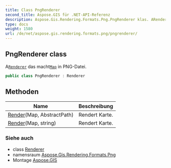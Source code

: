 ```yaml
---
title: Class PngRenderer
second_title: Aspose.GIS für .NET-API-Referenz
description: Aspose.Gis.Rendering.Formats.Png.PngRenderer klas. ARenderer das machtMap in PNGDatei.
type: docs
weight: 1580
url: /de/net/aspose.gis.rendering.formats.png/pngrenderer/
---
```

## PngRenderer class

A[`Renderer`](../../aspose.gis.rendering/renderer/) das macht[`Map`](../../aspose.gis.rendering/map/) in PNG-Datei.

```csharp
public class PngRenderer : Renderer
```

## Methoden

| Name | Beschreibung |
| --- | --- |
| [Render](../../aspose.gis.rendering/renderer/render/)(Map, AbstractPath) | Rendert Karte. |
| [Render](../../aspose.gis.rendering/renderer/render/)(Map, string) | Rendert Karte. |

### Siehe auch

* class [Renderer](../../aspose.gis.rendering/renderer/)
* namensraum [Aspose.Gis.Rendering.Formats.Png](../../aspose.gis.rendering.formats.png/)
* Montage [Aspose.GIS](../../)


